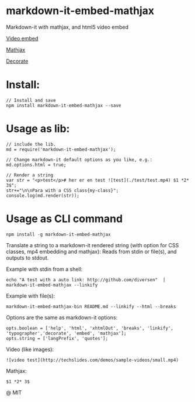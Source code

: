 # markdown-it-embed-mathjax

Markdown-it with mathjax, and html5 video embed

[Video embed](https://www.npmjs.com/package/markdown-it-html5-embed)

[Mathjax](https://www.npmjs.com/package/markdown-it-mathjax)

[Decorate](https://github.com/rstacruz/markdown-it-decorate) 

# Install: 

    // Install and save
    npm install markdown-it-embed-mathjax --save

# Usage as lib: 

    // include the lib.
    md = require('markdown-it-embed-mathjax');

    // Change markdown-it default options as you like, e.g.: 
    md.options.html = true;

    // Render a string
    var str = "<p>test</p># her er en test ![test](./test/test.mp4) $1 *2* 3$";
    str+="\n\nPara with a CSS class{my-class}";
    console.log(md.render(str));

# Usage as CLI command

    npm install -g markdown-it-embed-mathjax

Translate a string to a markdown-it rendered string (with option for CSS classes, mp4 embedding and mathjax): 
Reads from stdin or file(s), and outputs to stdout. 

Example with stdin from a shell: 

    echo "A test with a auto link: http://github.com/diversen"  | markdown-it-embed-mathjax --linkify

Example with file(s): 
     
    markdown-it-embed-mathjax-bin README.md --linkify --html --breaks

Options are the same as markdown-it options:

    opts.boolean = ['help', 'html', 'xhtmlOut', 'breaks', 'linkify', 'typographer','decorate', 'embed', 'mathjax'];
    opts.string = ['langPrefix', 'quotes'];

Video (like images):

    ![video test](http://techslides.com/demos/sample-videos/small.mp4)

Mathjax: 

    $1 *2* 3$

@ MIT

